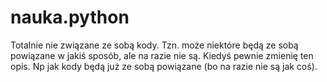 # nauka.python
Totalnie nie związane ze sobą kody. Tzn. może niektóre będą ze sobą powiązane w jakiś sposób, ale na razie nie są. Kiedyś pewnie zmienię ten opis. Np jak kody będą już ze sobą powiązane (bo na razie nie są jak coś).
